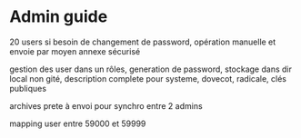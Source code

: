 # Admin guide

20 users
si besoin de changement de password, opération manuelle et envoie par moyen annexe sécurisé

gestion des user dans un rôles, generation de password, stockage dans dir local non gité, description complete pour systeme, dovecot, radicale, clés publiques

archives prete à envoi pour synchro entre 2 admins

mapping user entre 59000 et 59999